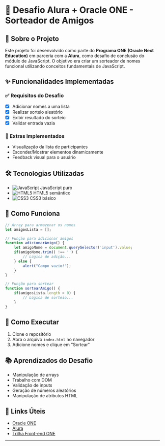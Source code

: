 # 🎲 **Desafio Alura + Oracle ONE** - Sorteador de Amigos

## 📌 Sobre o Projeto

Este projeto foi desenvolvido como parte do **Programa ONE (Oracle Next Education)** em parceria com a **Alura**, como desafio de conclusão do módulo de JavaScript. O objetivo era criar um sorteador de nomes funcional utilizando conceitos fundamentais de JavaScript.

## ✨ Funcionalidades Implementadas

### ✅ **Requisitos do Desafio**
- [x] Adicionar nomes a uma lista
- [x] Realizar sorteio aleatório
- [x] Exibir resultado do sorteio
- [x] Validar entrada vazia

### 🎯 **Extras Implementados**
- Visualização da lista de participantes
- Esconder/Mostrar elementos dinamicamente
- Feedback visual para o usuário

## 🛠️ Tecnologias Utilizadas
- ![JavaScript](https://img.shields.io/badge/-JavaScript-F7DF1E?logo=javascript&logoColor=black) JavaScript puro
- ![HTML5](https://img.shields.io/badge/-HTML5-E34F26?logo=html5&logoColor=white) HTML5 semântico
- ![CSS3](https://img.shields.io/badge/-CSS3-1572B6?logo=css3&logoColor=white) CSS3 básico

## 📝 Como Funciona

```javascript
// Array para armazenar os nomes
let amigosLista = [];

// Função para adicionar amigos
function adicionarAmigo() {
    let amigoNome = document.querySelector('input').value;
    if(amigoNome.trim() !== '') {
        // Lógica de adição...
    } else {
        alert("Campo vazio!");
    }
}

// Função para sortear
function sortearAmigo() {
    if(amigosLista.length > 0) {
        // Lógica de sorteio...
    }
}
```

## 🚀 Como Executar

1. Clone o repositório
2. Abra o arquivo `index.html` no navegador
3. Adicione nomes e clique em "Sortear"

## 📚 Aprendizados do Desafio

- Manipulação de arrays
- Trabalho com DOM
- Validação de inputs
- Geração de números aleatórios
- Manipulação de atributos HTML

## 🔗 Links Úteis

- [Oracle ONE](https://www.oracle.com/br/education/oracle-next-education/)
- [Alura](https://www.alura.com.br)
- [Trilha Front-end ONE](https://www.alura.com.br/imersao-javascript)

---
